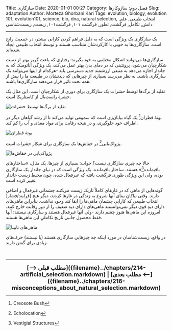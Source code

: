 Title: سازگاری
Date: 2020-01-01 00:27
Category: فصل دوم: سازوکارها
Slug: adaptation
Author: Morteza Ghorbani Kari
Tags: evolution, biology, evolution 101, evolution101, science, bio, dna, natural selection, انتخاب طبیعی, علم, دانش, تکامل, فرگشت, تطور, فرگشت ۱۰۱, فرگشت۱۰۱, زیست, زیست‌شناسی

------
یک سازگاری یک ویژگی است که به دلیل فراهم کردن کارایی بیشتر، در جمعیت رایج است. سازگاری‌ها به خوبی با کارکردشان متناسب هستند و توسط انتخاب طبیعی ایجاد شده‌اند.

سازگاری‌ها می‌توانند اشکال مختلفی به خود بگیرند: رفتاری که باعث گریز بهتر از دست شکارچیان می‌شود، پروتئینی که در دمای بدن بهتر عمل می‌کند، یک ویژگی آناتومیک که به جاندار اجازه می‌دهد به منبعی ارزشمند جدید دسترسی یابد -هرکدام از اینها می‌توانند یک سازگاری باشند. به نظر می‌رسد بسیاری از چیزهایی که دیدنشان در طبیعت ما را بیش از همه تحت تاثیر قرار می‌دهند سازگاری‌ها باشند.

تقلید از برگ‌ها توسط حشرات یک سازگاری برای دوری از شکارچیان است. این مثال یک حشرهٔ راست‌بال از کاستاریکا است.

![تقلید از برگ‌ها توسط حشرات]({static}/images/31-1.jpg)

بوتهٔ قطران[^۱] یک گیاه بیابان‌زی است که سمومی تولید می‌کند تا از رشد گیاهان دیگر در اطراف خود جلوگیری، و در نتیجه رقابت برای مواد مغذی و آب را کم کند.

![بوتهٔ قطران]({static}/images/31-2.jpg)

پژواک‌یابی[^۲] در خفاش‌ها یک سازگاری برای شکار حشرات است.

![پژواک‌یابی در خفاش‌ها]({static}/images/31-3.gif)

حالا چه چیزی سازگاری نیست؟ جواب: بسیاری از چیزها. یک مثال، «ساختارهای باقیمانده[^۳]» هستند. ساختار باقیمانده، یک ویژگی است که در نیای جاندار یک سازگاری بوده، ولی این ویژگی طوری فرگشت یافته که غیرفعال شده، چون محیط زیست جاندار تغییر کرده است.

گونه‌هایی از ماهی که در غارهای کاملاً تاریک زیست می‌کنند چشمانی غیرفعال و اضافی دارند. وقتی نیاکانِ بینای آنها شروع به زندگی در غارها کردند، دیگر هیچ ]فرایند/فشار[ انتخاب طبیعی که کارایی چشمان ماهی‌ها را ابقا کند وجود نداشت. بنابراین ماهی‌های دارای دیدِ قوی دیگر نمی‌توانستند ماهی‌های دارای دید ضعیف را از دور رقابت خارج کنند. امروزه این ماهی‌ها هنوز چشم دارند -ولی آنها غیرفعال هستند و سازگاری نیستند؛ آنها فقط محصول جانبی تاریخ تکاملیِ این ماهی‌ها هستند.

![ماهی‌های نابینا]({static}/images/31-4.jpg)

در واقع، زیست‌شناسان در مورد اینکه چه چیزهایی سازگاری هستند (یا نیستند) حرف‌های زیادی برای گفتن دارند.

<br>

[^۱]: Creosote Bush
[^۲]: Echolocation
[^۳]: Vestigial Structures

------
<center>
    <font size="4">
        <b>
            [⟶ مطلب قبلی]({filename}../chapters/214-artificial_selection.markdown) | [مطلب بعدی ⟵]({filename}../chapters/216-misconceptions_about_natural_selection.markdown) 
        </b>
    </font>
</center>